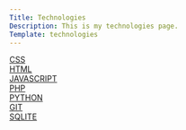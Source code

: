 ```yaml
---
Title: Technologies
Description: This is my technologies page.
Template: technologies
---
```


<div class="box">
<a href="%base_url%?technology/css">CSS</a>
</div>

<div class="box">
<a href="%base_url%?technology/html">HTML</a>
</div>

<div class="box">
<a href="%base_url%?technology/javascript">JAVASCRIPT</a>
</div>

<div class="box">
<a href="%base_url%?technology/php">PHP</a>
</div>

<div class="box">
<a href="%base_url%?technology/python">PYTHON</a>
</div>

<div class="box">
<a href="%base_url%?technology/git">GIT</a>
</div>

<div class="box">
<a href="%base_url%?technology/sqlite">SQLITE</a>
</div>